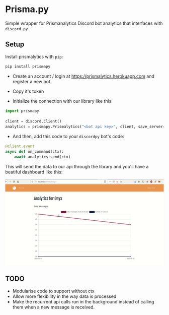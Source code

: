 # Prisma.py

Simple wrapper for Prismanalytics Discord bot analytics that interfaces with `discord.py`. 

## Setup

Install prismalytics with `pip`:

```python
pip install prismapy
```

- Create an account / login at https://prismalytics.herokuapp.com and register a new bot.
- Copy it's token

- Initialize the connection with our library like this:

```python
import prismapy

client = discord.Client()
analytics = prismapy.Prismalytics("<bot api key>", client, save_server=True)
```

- And then, add this code to your `discordpy` bot's code:

```python
@client.event
async def on_command(ctx):
    await analytics.send(ctx)
```

This will send the data to our api through the library and you'll have a beatiful dashboard like this:

![demo](https://github.com/Uzay-G/prisma.py/blob/master/galena2.gif)

## TODO

- Modularise code to support without ctx
- Allow more flexibility in the way data is processed
- Make the recurrent api calls run in the background instead of calling them when a new message is received.
